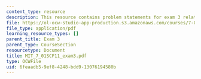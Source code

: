 ```yaml
---
content_type: resource
description: This resource contains problem statements for exam 3 related to genetics.
file: https://ol-ocw-studio-app-production.s3.amazonaws.com/courses/7-01sc-fundamentals-of-biology-fall-2011/6feaadb59ef84248bdd913076194580b_MIT_7_01SCF11_exam3.pdf
file_type: application/pdf
learning_resource_types: []
parent_title: Exam 3
parent_type: CourseSection
resourcetype: Document
title: MIT_7_01SCF11_exam3.pdf
type: OCWFile
uid: 6feaadb5-9ef8-4248-bdd9-13076194580b
---
```

